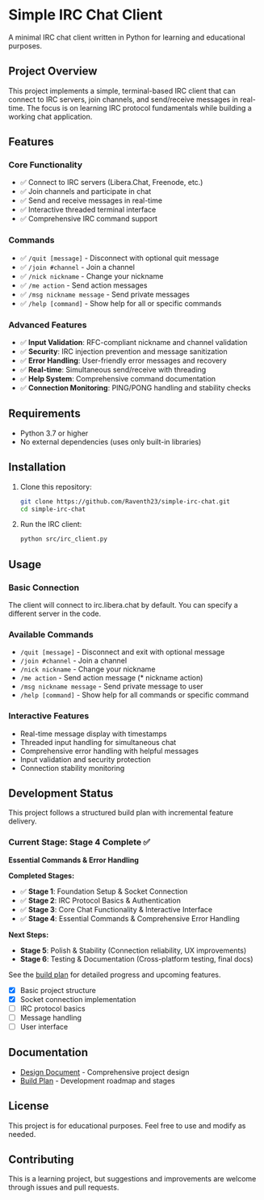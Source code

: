 # Simple IRC Chat Client

A minimal IRC chat client written in Python for learning and educational purposes.

## Project Overview

This project implements a simple, terminal-based IRC client that can connect to IRC servers, join channels, and send/receive messages in real-time. The focus is on learning IRC protocol fundamentals while building a working chat application.

## Features

### Core Functionality
- ✅ Connect to IRC servers (Libera.Chat, Freenode, etc.)
- ✅ Join channels and participate in chat
- ✅ Send and receive messages in real-time
- ✅ Interactive threaded terminal interface
- ✅ Comprehensive IRC command support

### Commands
- ✅ `/quit [message]` - Disconnect with optional quit message
- ✅ `/join #channel` - Join a channel
- ✅ `/nick nickname` - Change your nickname
- ✅ `/me action` - Send action messages
- ✅ `/msg nickname message` - Send private messages
- ✅ `/help [command]` - Show help for all or specific commands

### Advanced Features
- ✅ **Input Validation**: RFC-compliant nickname and channel validation
- ✅ **Security**: IRC injection prevention and message sanitization
- ✅ **Error Handling**: User-friendly error messages and recovery
- ✅ **Real-time**: Simultaneous send/receive with threading
- ✅ **Help System**: Comprehensive command documentation
- ✅ **Connection Monitoring**: PING/PONG handling and stability checks

## Requirements

- Python 3.7 or higher
- No external dependencies (uses only built-in libraries)

## Installation

1. Clone this repository:
   ```bash
   git clone https://github.com/Raventh23/simple-irc-chat.git
   cd simple-irc-chat
   ```

2. Run the IRC client:
   ```bash
   python src/irc_client.py
   ```

## Usage

### Basic Connection
The client will connect to irc.libera.chat by default. You can specify a different server in the code.

### Available Commands
- `/quit [message]` - Disconnect and exit with optional message
- `/join #channel` - Join a channel
- `/nick nickname` - Change your nickname
- `/me action` - Send action message (* nickname action)
- `/msg nickname message` - Send private message to user
- `/help [command]` - Show help for all commands or specific command

### Interactive Features
- Real-time message display with timestamps
- Threaded input handling for simultaneous chat
- Comprehensive error handling with helpful messages
- Input validation and security protection
- Connection stability monitoring

## Development Status

This project follows a structured build plan with incremental feature delivery.

### Current Stage: Stage 4 Complete ✅
**Essential Commands & Error Handling**

**Completed Stages:**
- ✅ **Stage 1**: Foundation Setup & Socket Connection
- ✅ **Stage 2**: IRC Protocol Basics & Authentication  
- ✅ **Stage 3**: Core Chat Functionality & Interactive Interface
- ✅ **Stage 4**: Essential Commands & Comprehensive Error Handling

**Next Steps:**
- **Stage 5**: Polish & Stability (Connection reliability, UX improvements)
- **Stage 6**: Testing & Documentation (Cross-platform testing, final docs)

See the [build plan](docs/build_plan.md) for detailed progress and upcoming features.
- [x] Basic project structure
- [x] Socket connection implementation
- [ ] IRC protocol basics
- [ ] Message handling
- [ ] User interface

## Documentation

- [Design Document](docs/design.md) - Comprehensive project design
- [Build Plan](docs/build_plan.md) - Development roadmap and stages

## License

This project is for educational purposes. Feel free to use and modify as needed.

## Contributing

This is a learning project, but suggestions and improvements are welcome through issues and pull requests.
